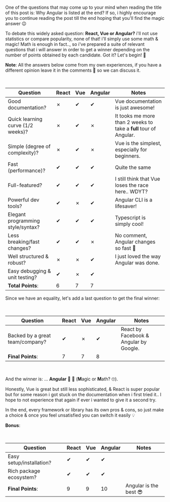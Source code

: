 One of the questions that may come up to your mind when reading the title of this post is: Why Angular is listed at the end? If so, i highly encourage you to continue reading the post till the end hoping that you'll find the magic answer 😉

To debate this widely asked question: **React, Vue or Angular?** i'll not use statistics or compare popularity, none of that! i'll simply use some math & magic! Math is enough in fact.., so i've prepared a suite of relevant questions that i will answer in order to get a winner depending on the number of points obtained by each candidate. Got it? Let's begin! 🏁

**Note**: All the answers below come from my own experiences, if you have a different opinion leave it in the comments 💬 so we can discuss it.

<br>

 Question                                 | React | Vue | Angular | Notes
------------------------------------------|-------|-----|---------|--------------------------------------------------
Good documentation?                       |   ✗   |  ✔  |   ✔     | Vue documentation is just awesome!
Quick learning curve (1/2 weeks)?         |   ✗   |  ✔  |   ✗     | It tooks me more than 2 weeks to take a **full** tour of Angular.
Simple (degree of complexity)?            |   ✗   |  ✔  |   ✗     | Vue is the simplest, especially for beginners.
Fast (performance)?                       |   ✔   |  ✔  |   ✔     | Quite the same
Full-featured?                            |   ✔   |  ✔  |   ✔     | I still think that Vue loses the race here.. WDYT?
Powerful dev tools?                       |   ✔   |  ✗  |   ✔     | Angular CLI is a lifesaver!
Elegant programming style/syntax?         |   ✔   |  ✔  |   ✔     | Typescript is simply cool!
Less breaking/fast changes?               |   ✔   |  ✔  |   ✗     | No comment, Angular changes so fast 💫
Well structured & robust?                 |   ✗   |  ✗  |   ✔     | I just loved the way Angular was done.
Easy debugging & unit testing?            |   ✔   |  ✗  |   ✔     | 
**Total Points**:                         |   6   |  7  |   7     | 

Since we have an equality, let's add a last question to get the final winner:

<br>

 Question                                 | React | Vue | Angular | Notes
------------------------------------------|-------|-----|---------|--------------------------------------------------
Backed by a great team/company?           |   ✔   |  ✗  |   ✔     | React by Facebook & Angular by Google.
**Final Points**:                         |   7   |  7  |   8     | 

<br>

And the winner is: ... **Angular** 🎉 👑 (**M**agic or **M**ath? 🙄).

Honestly, Vue is great but still less sophisticated, & React is super popular but for some reason i got stuck on the documentation when i first tried it.. I hope to not experience that again if ever i wanted to give it a second try.

In the end, every framework or library has its own pros & cons, so just make a choice & once you feel unsatisfied you can switch it easily 💡

**Bonus**:

<br>

 Question                                 | React | Vue | Angular | Notes
------------------------------------------|-------|-----|---------|--------------------------------------------------
Easy setup/installation?                  |   ✔   |  ✔  |   ✔     | 
Rich package ecosystem?                   |   ✔   |  ✔  |   ✔     | 
**Final Points**:                         |   9   |  9  |   10    | Angular is the best 😎
